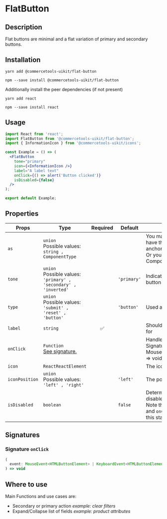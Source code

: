 <!-- THIS IS AN AUTOGENERATED FILE. DO NOT EDIT THIS FILE DIRECTLY. -->
<!-- This file is created by the `yarn generate-readme` script. -->

# FlatButton

## Description

Flat buttons are minimal and a flat variation of primary and secondary buttons.

## Installation

```
yarn add @commercetools-uikit/flat-button
```

```
npm --save install @commercetools-uikit/flat-button
```

Additionally install the peer dependencies (if not present)

```
yarn add react
```

```
npm --save install react
```

## Usage

```jsx
import React from 'react';
import FlatButton from '@commercetools-uikit/flat-button';
import { InformationIcon } from '@commercetools-uikit/icons';

const Example = () => (
  <FlatButton
    tone="primary"
    icon={<InformationIcon />}
    label="A label text"
    onClick={() => alert('Button clicked')}
    isDisabled={false}
  />
);

export default Example;
```

## Properties

| Props          | Type                                                                    | Required | Default     | Description                                                                                                                                                |
| -------------- | ----------------------------------------------------------------------- | :------: | ----------- | ---------------------------------------------------------------------------------------------------------------------------------------------------------- |
| `as`           | `union`<br/>Possible values:<br/>`string , ComponentType`               |          |             | You may pass in a string like "a" to have the button render as an anchor tag instead.&#xA;<br/>&#xA;Or you could pass in a React Component, like a `Link`. |
| `tone`         | `union`<br/>Possible values:<br/>`'primary' , 'secondary' , 'inverted'` |          | `'primary'` | Indicates the color scheme of button                                                                                                                       |
| `type`         | `union`<br/>Possible values:<br/>`'submit' , 'reset' , 'button'`        |          | `'button'`  | Used as the HTML `type` attribute.                                                                                                                         |
| `label`        | `string`                                                                |    ✅    |             | Should describe what the button is for                                                                                                                     |
| `onClick`      | `Function`<br/>[See signature.](#signature-onClick)                     |          |             | Handler when the button is clicked&#xA;<br />&#xA;Signature: (event: MouseEvent\<HTMLButtonElement) => void                                                |
| `icon`         | `ReactReactElement`                                                     |          |             | The icon of the button                                                                                                                                     |
| `iconPosition` | `union`<br/>Possible values:<br/>`'left' , 'right'`                     |          | `'left'`    | The position of the icon                                                                                                                                   |
| `isDisabled`   | `boolean`                                                               |          | `false`     | Determines if the button is disabled.&#xA;<br />&#xA;Note that this influences the `tone` and `onClick` will not be triggered in this state.               |

## Signatures

### Signature `onClick`

```ts
(
  event: MouseEvent<HTMLButtonElement> | KeyboardEvent<HTMLButtonElement>
) => void
```

## Where to use

Main Functions and use cases are:

- Secondary or primary action _example: clear filters_
- Expand/Collapse list of fields _example: product attributes_
